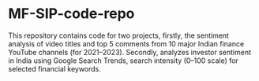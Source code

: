 # MF-SIP-code-repo
This repository contains code for two projects, firstly, the sentiment analysis of video titles and top 5 comments from 10 major Indian finance YouTube channels (for 2021–2023). Secondly, analyzes investor sentiment in India using Google Search Trends, search intensity (0–100 scale) for selected financial keywords.
